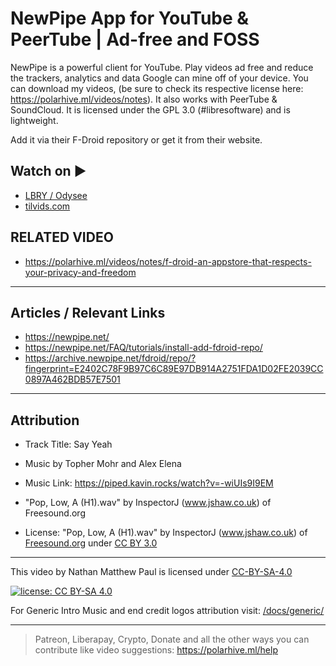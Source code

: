 # NewPipe App for YouTube & PeerTube |  Ad-free and FOSS

NewPipe is a powerful client for YouTube. Play videos ad free and reduce the trackers, analytics and data Google can mine off of your device. You can download my videos, (be sure to check its respective license here: <https://polarhive.ml/videos/notes>). It also works with PeerTube & SoundCloud. It is licensed under the GPL 3.0 (#libresoftware) and is lightweight.

Add it via their F-Droid repository or get it from their website.

## Watch on ▶️

- [LBRY / Odysee](https://odysee.com/@polarhive:e/newpipe-youtube-peertube-adfree-foss-app:5)
- [tilvids.com](https://tilvids.com/videos/watch/6674d7da-33e5-4400-a764-1cfbf709a6ff)

## RELATED VIDEO

- <https://polarhive.ml/videos/notes/f-droid-an-appstore-that-respects-your-privacy-and-freedom>

---

## Articles / Relevant Links

- <https://newpipe.net/>
- <https://newpipe.net/FAQ/tutorials/install-add-fdroid-repo/>
- <https://archive.newpipe.net/fdroid/repo/?fingerprint=E2402C78F9B97C6C89E97DB914A2751FDA1D02FE2039CC0897A462BDB57E7501>

---

## Attribution

- Track Title: Say Yeah
- Music by Topher Mohr and Alex Elena
- Music Link: <https://piped.kavin.rocks/watch?v=-wiUIs9I9EM>

- "Pop, Low, A (H1).wav" by InspectorJ (www.jshaw.co.uk) of Freesound.org
- License: "Pop, Low, A (H1).wav" by InspectorJ (www.jshaw.co.uk) of [Freesound.org](https://freesound.org/people/InspectorJ/sounds/411639/) under [CC BY 3.0](https://creativecommons.org/licenses/by/3.0/)

---
This video by Nathan Matthew Paul is licensed under [CC-BY-SA-4.0](https://creativecommons.org/licenses/by-sa/4.0/)

[![license: CC BY-SA 4.0](https://polarhive.ml/assets/badges/cc-by-sa-4.svg)](https://creativecommons.org/licenses/by-sa/4.0/)

For Generic Intro Music and end credit logos attribution visit: [/docs/generic/](https://codeberg.org/polarhive/videos/src/branch/main/docs/generic/)

---
> Patreon, Liberapay, Crypto, Donate and all the other ways you can contribute like video suggestions: <https://polarhive.ml/help>
